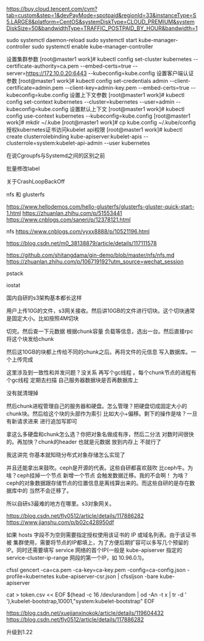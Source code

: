 https://buy.cloud.tencent.com/cvm?tab=custom&step=1&devPayMode=spotpaid&regionId=33&instanceType=S5.LARGE8&platform=CentOS&systemDiskType=CLOUD_PREMIUM&systemDiskSize=50&bandwidthType=TRAFFIC_POSTPAID_BY_HOUR&bandwidth=1


sudo systemctl daemon-reload
sudo systemctl start kube-manager-controller
sudo systemctl enable kube-manager-controller

设置集群参数
[root@master1 work]# kubectl config set-cluster kubernetes --certificate-authority=ca.pem --embed-certs=true --server=https://172.10.0.20:6443 --kubeconfig=kube.config
设置客户端认证参数
[root@master1 work]# kubectl config set-credentials admin --client-certificate=admin.pem --client-key=admin-key.pem --embed-certs=true --kubeconfig=kube.config
设置上下文参数
[root@master1 work]# kubectl config set-context kubernetes --cluster=kubernetes --user=admin --kubeconfig=kube.config
设置默认上下文
[root@master1 work]# kubectl config use-context kubernetes --kubeconfig=kube.config
[root@master1 work]# mkdir ~/.kube
[root@master1 work]# cp kube.config ~/.kube/config
授权kubernetes证书访问kubelet api权限
[root@master1 work]# kubectl create clusterrolebinding kube-apiserver:kubelet-apis --clusterrole=system:kubelet-api-admin --user kubernetes


在说Cgroupfs与Systemd之间的区别之前


批量修改label


关于CrashLoopBackOff


nfs 和 glusterfs 

https://www.hellodemos.com/hello-glusterfs/glusterfs-gluster-quick-start-1.html
https://zhuanlan.zhihu.com/p/51553441
https://www.cnblogs.com/saneri/p/12378121.html


nfs 
https://www.cnblogs.com/yyxx8888/p/10521196.html

https://blog.csdn.net/m0_38138879/article/details/117111578

https://github.com/shitangdama/gin-demo/blob/master/nfs/nfs.md
https://zhuanlan.zhihu.com/p/106719192?utm_source=wechat_session


pstack

iostat


国内自研的s3架构基本都长这样


用户上传10G的文件，s3网关接收。然后讲10GB的文件进行切块。这个切块通常是固定大小。比如按照4M切块

切完。然后查一下元数据 根据chunk容量 负载等信息，选出一台。然后直接rpc 将这个块发给chunk

然后这10GB的块都上传给不同的chunk之后。再将文件的元信息 写入数据库。一个上传完成

这里涉及到一致性和并发问题？没关系 再写个gc线程 。每个chunk节点的进程有个gc线程 定期去扫描 自己服务器数据块是否再数据库上

没有就清理掉

然后chunk进程管理自己的服务器和硬盘。怎么管理？把硬盘切成固定大小的chunk块。然后给这个块的头部作为索引 比如大小+偏移。剩下的操作是啥？一旦有新请求进来 进行追加写即可

拿这么多硬盘和chunk怎么选？你把对象名做成有序，然后二分法 对数时间很快的。再加快？chunk的header 也就是元数据 放到内存上 不就行了

我这讲完 你基本就知晓分布式对象存储怎么实现了

并且还能拿出来鼓吹。ceph是开源的代表。这些自研都喜欢鼓吹 比ceph牛。为啥？ceph挂掉一个节点 新增一个节点 会触发数据迁移。我的不会啊！ 为啥？ceph的对象数据跟存储节点的位置信息是离线算出来的。而这些自研的是存在数据库中的 当然不会迁移了。

所以自研s3最难的地方在哪里。s3对象网关。

https://blog.csdn.net/fly0512/article/details/117886282
https://www.jianshu.com/p/b02c428950df

如果 hosts 字段不为空则需要指定授权使用该证书的 IP 或域名列表。由于该证书被 集群使用，需要将节点的IP都填上，为了方便后期扩容可以多写几个预留的IP。同时还需要填写 service 网络的首个IP(一般是 kube-apiserver 指定的 service-cluster-ip-range 网段的第一个IP，如 10.96.0.1)。


cfssl gencert -ca=ca.pem -ca-key=ca-key.pem -config=ca-config.json -profile=kubernetes kube-apiserver-csr.json | cfssljson -bare kube-apiserver

cat > token.csv << EOF
$(head -c 16 /dev/urandom | od -An -t x | tr -d ' '),kubelet-bootstrap,10001,"system:kubelet-bootstrap"
EOF

https://blog.csdn.net/xuejianxinokok/article/details/119604432
https://blog.csdn.net/fly0512/article/details/117886282

升级到1.22